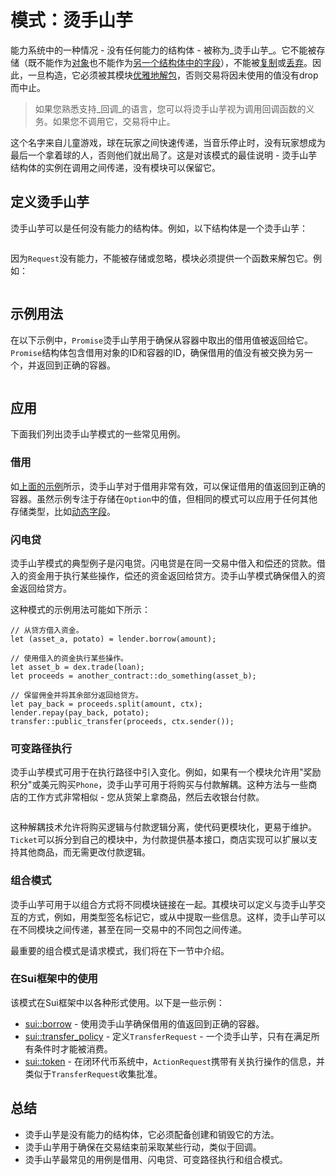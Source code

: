 # 模式：烫手山芋

能力系统中的一种情况 - 没有任何能力的结构体 - 被称为_烫手山芋_。它不能被存储（既不能作为[对象](./../storage/key-ability)也不能作为[另一个结构体中的字段](./../storage/store-ability)），不能被[复制](./../move-basics/copy-ability)或[丢弃](./../move-basics/drop-ability)。因此，一旦构造，它必须被其模块[优雅地解包](./../move-basics/struct)，否则交易将因未使用的值没有drop而中止。

> 如果您熟悉支持_回调_的语言，您可以将烫手山芋视为调用回调函数的义务。如果您不调用它，交易将中止。

这个名字来自儿童游戏，球在玩家之间快速传递，当音乐停止时，没有玩家想成为最后一个拿着球的人，否则他们就出局了。这是对该模式的最佳说明 - 烫手山芋结构体的实例在调用之间传递，没有模块可以保留它。

## 定义烫手山芋

烫手山芋可以是任何没有能力的结构体。例如，以下结构体是一个烫手山芋：

```move file=packages/samples/sources/programmability/hot-potato-pattern.move anchor=definition

```

因为`Request`没有能力，不能被存储或忽略，模块必须提供一个函数来解包它。例如：

```move file=packages/samples/sources/programmability/hot-potato-pattern.move anchor=new_request

```

## 示例用法

在以下示例中，`Promise`烫手山芋用于确保从容器中取出的借用值被返回给它。`Promise`结构体包含借用对象的ID和容器的ID，确保借用的值没有被交换为另一个，并返回到正确的容器。

```move file=packages/samples/sources/programmability/hot-potato-pattern.move anchor=container_borrow

```

## 应用

下面我们列出烫手山芋模式的一些常见用例。

### 借用

如[上面的示例](#example-usage)所示，烫手山芋对于借用非常有效，可以保证借用的值返回到正确的容器。虽然示例专注于存储在`Option`中的值，但相同的模式可以应用于任何其他存储类型，比如[动态字段](./dynamic-fields)。

### 闪电贷

烫手山芋模式的典型例子是闪电贷。闪电贷是在同一交易中借入和偿还的贷款。借入的资金用于执行某些操作，偿还的资金返回给贷方。烫手山芋模式确保借入的资金返回给贷方。

这种模式的示例用法可能如下所示：

```move
// 从贷方借入资金。
let (asset_a, potato) = lender.borrow(amount);

// 使用借入的资金执行某些操作。
let asset_b = dex.trade(loan);
let proceeds = another_contract::do_something(asset_b);

// 保留佣金并将其余部分返回给贷方。
let pay_back = proceeds.split(amount, ctx);
lender.repay(pay_back, potato);
transfer::public_transfer(proceeds, ctx.sender());
```

### 可变路径执行

烫手山芋模式可用于在执行路径中引入变化。例如，如果有一个模块允许用"奖励积分"或美元购买`Phone`，烫手山芋可用于将购买与付款解耦。这种方法与一些商店的工作方式非常相似 - 您从货架上拿商品，然后去收银台付款。

```move file=packages/samples/sources/programmability/hot-potato-pattern.move anchor=phone_shop

```

这种解耦技术允许将购买逻辑与付款逻辑分离，使代码更模块化，更易于维护。`Ticket`可以拆分到自己的模块中，为付款提供基本接口，商店实现可以扩展以支持其他商品，而无需更改付款逻辑。

### 组合模式

烫手山芋可用于以组合方式将不同模块链接在一起。其模块可以定义与烫手山芋交互的方式，例如，用类型签名标记它，或从中提取一些信息。这样，烫手山芋可以在不同模块之间传递，甚至在同一交易中的不同包之间传递。

<!-- TODO: add [Request Pattern](./request-pattern) -->

最重要的组合模式是请求模式，我们将在下一节中介绍。

### 在Sui框架中的使用

该模式在Sui框架中以各种形式使用。以下是一些示例：

- [sui::borrow][borrow-framework] - 使用烫手山芋确保借用的值返回到正确的容器。
- [sui::transfer_policy][transfer-policy-framework] - 定义`TransferRequest` - 一个烫手山芋，只有在满足所有条件时才能被消费。
- [sui::token][token-framework] - 在闭环代币系统中，`ActionRequest`携带有关执行操作的信息，并类似于`TransferRequest`收集批准。

[borrow-framework]: https://docs.sui.io/references/framework/sui-framework/borrow
[transfer-policy-framework]: https://docs.sui.io/references/framework/sui-framework/transfer_policy
[token-framework]: https://docs.sui.io/references/framework/sui-framework/token

## 总结

- 烫手山芋是没有能力的结构体，它必须配备创建和销毁它的方法。
- 烫手山芋用于确保在交易结束前采取某些行动，类似于回调。
- 烫手山芋最常见的用例是借用、闪电贷、可变路径执行和组合模式。